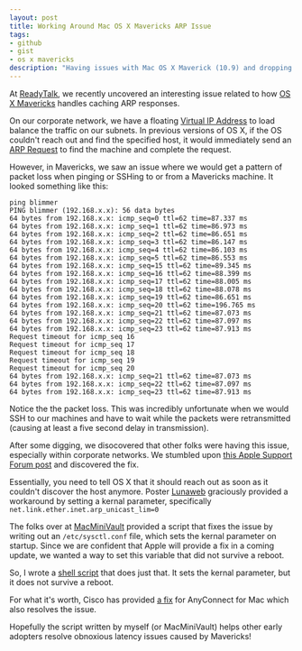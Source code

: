 ```yaml
---
layout: post
title: Working Around Mac OS X Mavericks ARP Issue
tags: 
- github
- gist
- os x mavericks
description: "Having issues with Mac OS X Maverick (10.9) and dropping packets when screen sharing or SSH'd? This is an interesting issue, mainly affecting corporate networks and can be worked around using this script. It works by adjusting the net.link.ether.inet.arp_unicast_lim setting, which tells OS X to send the ARP request the first time it doesn't find a route to host."
---
```


At [ReadyTalk](http://www.readytalk.com), we recently uncovered an interesting issue related to how [OS X Mavericks](http://en.wikipedia.org/wiki/OS_X_Mavericks) handles caching ARP responses.

On our corporate network, we have a floating [Virtual IP Address](http://en.wikipedia.org/wiki/Virtual_IP_address) to load balance the traffic on our subnets. In previous versions of OS X, if the OS couldn't reach out and find the specified host, it would immediately send an [ARP Request](http://en.wikipedia.org/wiki/Address_Resolution_Protocol) to find the machine and complete the request.

However, in Mavericks, we saw an issue where we would get a pattern of packet loss when pinging or SSHing to or from a Mavericks machine. It looked something like this:

	ping blimmer
	PING blimmer (192.168.x.x): 56 data bytes
	64 bytes from 192.168.x.x: icmp_seq=0 ttl=62 time=87.337 ms
	64 bytes from 192.168.x.x: icmp_seq=1 ttl=62 time=86.973 ms
	64 bytes from 192.168.x.x: icmp_seq=2 ttl=62 time=86.651 ms
	64 bytes from 192.168.x.x: icmp_seq=3 ttl=62 time=86.147 ms
	64 bytes from 192.168.x.x: icmp_seq=4 ttl=62 time=86.103 ms
	64 bytes from 192.168.x.x: icmp_seq=5 ttl=62 time=86.553 ms
	64 bytes from 192.168.x.x: icmp_seq=15 ttl=62 time=89.345 ms
	64 bytes from 192.168.x.x: icmp_seq=16 ttl=62 time=88.399 ms
	64 bytes from 192.168.x.x: icmp_seq=17 ttl=62 time=88.005 ms
	64 bytes from 192.168.x.x: icmp_seq=18 ttl=62 time=88.078 ms
	64 bytes from 192.168.x.x: icmp_seq=19 ttl=62 time=86.651 ms
	64 bytes from 192.168.x.x: icmp_seq=20 ttl=62 time=196.765 ms
	64 bytes from 192.168.x.x: icmp_seq=21 ttl=62 time=87.073 ms
	64 bytes from 192.168.x.x: icmp_seq=22 ttl=62 time=87.097 ms
	64 bytes from 192.168.x.x: icmp_seq=23 ttl=62 time=87.913 ms
	Request timeout for icmp_seq 16
	Request timeout for icmp_seq 17
	Request timeout for icmp_seq 18
	Request timeout for icmp_seq 19
	Request timeout for icmp_seq 20
	64 bytes from 192.168.x.x: icmp_seq=21 ttl=62 time=87.073 ms
	64 bytes from 192.168.x.x: icmp_seq=22 ttl=62 time=87.097 ms
	64 bytes from 192.168.x.x: icmp_seq=23 ttl=62 time=87.913 ms

Notice the the packet loss. This was incredibly unfortunate when we would SSH to our machines and have to wait while the packets were retransmitted (causing at least a five second delay in transmission).

After some digging, we disocovered that other folks were having this issue, especially within corporate networks. We stumbled upon [this Apple Support Forum post](https://discussions.apple.com/message/23583393#23583393) and discovered the fix.

Essentially, you need to tell OS X that it should reach out as soon as it couldn't discover the host anymore. Poster [Lunaweb](https://discussions.apple.com/people/Lunaweb) graciously provided a workaround by setting a kernal parameter, specifically ```net.link.ether.inet.arp_unicast_lim=0```

The folks over at [MacMiniVault](https://github.com/MacMiniVault) provided a script that fixes the issue by writing out an ```/etc/sysctl.conf``` file, which sets the kernal parameter on startup. Since we are confident that Apple will provide a fix in a coming update, we wanted a way to set this variable that did not survive a reboot.

So, I wrote a [shell script](https://gist.github.com/l1m5/7242676) that does just that. It sets the kernal parameter, but it does not survive a reboot.

For what it's worth, Cisco has provided [a fix](https://supportforums.cisco.com/thread/2247235) for AnyConnect for Mac which also resolves the issue.

Hopefully the script written by myself (or MacMiniVault) helps other early adopters resolve obnoxious latency issues caused by Mavericks!